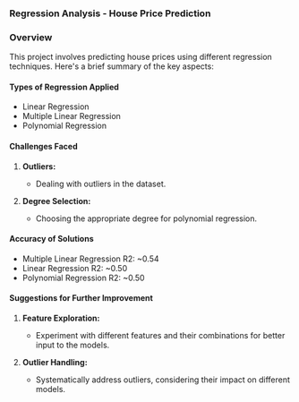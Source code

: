 ### Regression Analysis - House Price Prediction

### Overview
This project involves predicting house prices using different regression techniques. Here's a brief summary of the key aspects:

#### Types of Regression Applied
- Linear Regression
- Multiple Linear Regression
- Polynomial Regression

#### Challenges Faced
1. **Outliers:**
   - Dealing with outliers in the dataset.
   
2. **Degree Selection:**
   - Choosing the appropriate degree for polynomial regression.

#### Accuracy of Solutions
- Multiple Linear Regression R2: ~0.54
- Linear Regression R2: ~0.50
- Polynomial Regression R2: ~0.50

#### Suggestions for Further Improvement
1. **Feature Exploration:**
   - Experiment with different features and their combinations for better input to the models.

2. **Outlier Handling:**
   - Systematically address outliers, considering their impact on different models.

